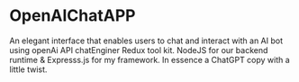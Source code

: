 # OpenAIChatAPP
An elegant interface that enables users to chat and interact with an AI bot using openAi API chatEnginer Redux tool kit. NodeJS for our backend runtime  &amp; Expresss.js for my framework. In essence a ChatGPT copy with a little twist.
